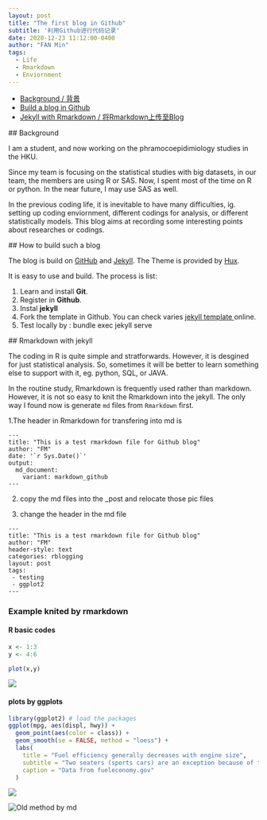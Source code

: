 ```yaml
---
layout: post
title: "The first blog in Github"
subtitle: '利用Github进行代码记录'
date: 2020-12-23 11:12:00-0400
author: "FAN Min"
tags:
  - Life 
  - Rmarkdown
  - Enviornment
---
```


- [Background / 背景](#bg) 
- [Build a blog in Github](#bb)
- [Jekyll with Rmarkdown / 将Rmarkdown上传至Blog](#R) 


<p id = "bg"></p>
## Background

I am a student, and now working on the phramocoepidimiology studies in the HKU.

Since my team is focusing on the statistical studies with big datasets, in our team, the members are using R or SAS. Now, I spent most of the time on R or python. In the near future, I may use SAS as well. 

In the previous coding life, it is inevitable to have many difficulties, ig. setting up coding enviornment, different codings for analysis, or different statistically models. This blog aims at recording some interesting points about researches or codings.

<p id = "bb"></p>
## How to build such a blog

The blog is build on [GitHub](https://pages.github.com/) and [Jekyll](http://jekyllrb.com/). The Theme is provided by [Hux](Huxpro/huxpro.github.io). 

It is easy to use and build. The process is list:
1. Learn and install **Git**.
2. Register in **Github**.
3. Instal **jekyll**
4. Fork the template in Github. You can check varies [jekyll template ](https://jekyllrb.com/docs/themes/) online.
5. Test locally by :  bundle exec jekyll serve

<p id = "R"></p>
## Rmarkdown with jekyll

The coding in R is quite simple and stratforwards. However, it is desgined for just statistical analysis. So, sometimes it will be better to learn something else to support with it, eg. python, SQL, or JAVA.

In the routine study, Rmarkdown is frequently used rather than markdown. However, it is not so easy to knit the Rmarkdown into the jekyll. The only way I found now is generate `md` files from `Rmarkdown` first.


1.The header in Rmarkdown for transfering into md is 

```
---
title: "This is a test rmarkdown file for Github blog"
author: "FM"
date: '`r Sys.Date()`'
output: 
  md_document:
    variant: markdown_github
---
```

2. copy the md files into the _post and relocate those pic files

3. change the header in the md file

```
---
title: "This is a test rmarkdown file for Github blog"
author: "FM"
header-style: text
categories: rblogging
layout: post
tags: 
 - testing
 - ggplot2
---

```

### Example knited by rmarkdown
#### R basic codes 
``` r
x <- 1:3
y <- 4:6

plot(x,y)
```

![](/img/in-post/rmarkdown-testing/unnamed-chunk-1-1.png)

#### plots by ggplots
``` r
library(ggplot2) # load the packages
ggplot(mpg, aes(displ, hwy)) +
  geom_point(aes(color = class)) +
  geom_smooth(se = FALSE, method = "loess") +
  labs(
    title = "Fuel efficiency generally decreases with engine size",
    subtitle = "Two seaters (sports cars) are an exception because of their light weight",
    caption = "Data from fueleconomy.gov"
  )
```

![](/img/in-post/rmarkdown-testing/unnamed-chunk-1-1.png)

![Old method by md](https://shiring.github.io/blogging/2016/12/04/diy_your_own_blog)

